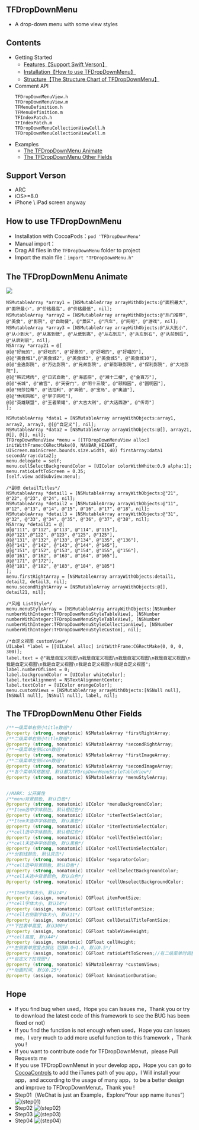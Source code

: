 ## TFDropDownMenu
* A drop-down menu with some view styles

## Contents
* Getting Started
    * [Features【Support Swift Verson】](#Support_Verson)
    * [Installation【How to use TFDropDownMenu】](#How_to_use_TFDropDownMenu)
    * [Structure【The Structure Chart of TFDropDownMenu】](#The_Structure_Chart_of_TFDropDownMenu)
* Comment API
    ```
    TFDropDownMenuView.h
    TFDropDownMenuView.m
    TFMenuDefinition.h
    TFMenuDefinition.m
    TFIndexPatch.h
    TFIndexPatch.m
    TFDropDownMenuCollectionViewCell.h
    TFDropDownMenuCollectionViewCell.m
    ```
* Examples
    * [The TFDropDownMenu Animate](#The_TFDropDownMenu_Animate)
    * [The TFDropDownMenu Other Fields](#The_TFDropDownMenu_Other_Fields)

## <a id="Support_Verson"></a>Support Verson
* ARC
* iOS>=8.0
* iPhone \ iPad screen anyway

## <a id="How_to_use_TFDropDownMenu"></a>How to use TFDropDownMenu
* Installation with CocoaPods：`pod 'TFDropDownMenu'`
* Manual import：
* Drag All files in the `TFDropDownMenu` folder to project
* Import the main file：`import "TFDropDownMenu.h"`

## <a id="The_TFDropDownMenu_Animate"></a>The TFDropDownMenu Animate
![](https://github.com/554994782/TFDropDownMenu/blob/master/Images/demo.gif?raw=true)

```
NSMutableArray *array1 = [NSMutableArray arrayWithObjects:@"面积最大", @"面积最小", @"价格最高", @"价格最低", nil];
NSMutableArray *array2 = [NSMutableArray arrayWithObjects:@"热门推荐", @"美食", @"影院", @"自助餐", @"景区", @"汽车", @"网吧", @"游戏", nil];
NSMutableArray *array3 = [NSMutableArray arrayWithObjects:@"从大到小", @"从小到大", @"从高到低", @"从低到高", @"从右到左", @"从左到右", @"从前到后", @"从后到前", nil];
NSArray *array21 = @[
@[@"好玩的", @"好吃的", @"好景的", @"好喝的", @"好唱的"],
@[@"美食城1",@"美食城2", @"美食城3", @"美食城5", @"美食城10"],
@[@"金逸影院", @"万达影院", @"兄弟影院", @"新影联影院", @"保利影院", @"大地影院"],
@[@"韩式烤肉", @"日式自助", @"海底捞", @"湘十二楼", @"金百万"],
@[@"长城", @"故宫", @"天安门", @"明十三陵", @"颐和园", @"圆明园"],
@[@"玛莎拉蒂", @"法拉利", @"奔驰", @"宝马", @"奥迪"],
@[@"休闲网咖", @"学子网吧"],
@[@"英雄联盟", @"王者荣耀", @"大吉大利", @"大话西游", @"传奇"]
];

NSMutableArray *data1 = [NSMutableArray arrayWithObjects:array1, array2, array3, @[@"自定义"], nil];
NSMutableArray *data2 = [NSMutableArray arrayWithObjects:@[], array21, @[], @[], nil];
TFDropDownMenuView *menu = [[TFDropDownMenuView alloc] initWithFrame:CGRectMake(0, NAVBAR_HEIGHT, UIScreen.mainScreen.bounds.size.width, 40) firstArray:data1 secondArray:data2];
menu.delegate = self;
menu.cellSelectBackgroundColor = [UIColor colorWithWhite:0.9 alpha:1];
menu.ratioLeftToScreen = 0.35;
[self.view addSubview:menu];

/*副标 detailTitles*/
NSMutableArray *detail1 = [NSMutableArray arrayWithObjects:@"21", @"22", @"23", @"24", nil];
NSMutableArray *detail2 = [NSMutableArray arrayWithObjects:@"11", @"12", @"13", @"14", @"15", @"16", @"17", @"18", nil];
NSMutableArray *detail3 = [NSMutableArray arrayWithObjects:@"31", @"32", @"33", @"34", @"35", @"36", @"37", @"38", nil];
NSArray *detail21 = @[
@[@"111", @"112", @"113", @"114", @"115"],
@[@"121",@"122", @"123", @"125", @"125"],
@[@"131", @"132", @"133", @"134", @"135", @"136"],
@[@"141", @"142", @"143", @"144", @"145"],
@[@"151", @"152", @"153", @"154", @"155", @"156"],
@[@"161", @"162", @"163", @"164", @"165"],
@[@"171", @"172"],
@[@"181", @"182", @"183", @"184", @"185"]
];
menu.firstRightArray = [NSMutableArray arrayWithObjects:detail1, detail2, detail3, nil];
menu.secondRightArray = [NSMutableArray arrayWithObjects:@[], detail21, nil];

/*风格 ListStyle*/
menu.menuStyleArray = [NSMutableArray arrayWithObjects:[NSNumber numberWithInteger:TFDropDownMenuStyleTableView], [NSNumber numberWithInteger:TFDropDownMenuStyleTableView], [NSNumber numberWithInteger:TFDropDownMenuStyleCollectionView], [NSNumber numberWithInteger:TFDropDownMenuStyleCustom], nil];

/*自定义视图 customView*/
UILabel *label = [[UILabel alloc] initWithFrame:CGRectMake(0, 0, 0, 300)];
label.text = @"我是自定义视图\n我是自定义视图\n我是自定义视图\n我是自定义视图\n我是自定义视图\n我是自定义视图\n我是自定义视图\n我是自定义视图";
label.numberOfLines = 0;
label.backgroundColor = [UIColor whiteColor];
label.textAlignment = NSTextAlignmentCenter;
label.textColor = [UIColor orangeColor];
menu.customViews = [NSMutableArray arrayWithObjects:[NSNull null], [NSNull null], [NSNull null], label, nil];
```

## <a id="The_TFDropDownMenu_Other_Fields"></a>The TFDropDownMenu Other Fields
```swift
/**一级菜单右侧小title数组*/
@property (strong, nonatomic) NSMutableArray *firstRightArray;
/**二级菜单右侧小title数组*/
@property (strong, nonatomic) NSMutableArray *secondRightArray;
/**一级菜单左侧icon数组*/
@property (strong, nonatomic) NSMutableArray *firstImageArray;
/**二级菜单左侧icon数组*/
@property (strong, nonatomic) NSMutableArray *secondImageArray;
/**各个菜单风格数组, 默认都为TFDropDownMenuStyleTableView*/
@property (strong, nonatomic) NSMutableArray *menuStyleArray;


//MARK: 公开属性
/**menu背景颜色, 默认白色*/
@property (strong, nonatomic) UIColor *menuBackgroundColor;
/**Item选中字体颜色, 默认橙红色*/
@property (strong, nonatomic) UIColor *itemTextSelectColor;
/**Item未选中字体颜色, 默认黑色*/
@property (strong, nonatomic) UIColor *itemTextUnSelectColor;
/**cell选中字体颜色, 默认橙红色*/
@property (strong, nonatomic) UIColor *cellTextSelectColor;
/**cell未选中字体颜色, 默认黑色*/
@property (strong, nonatomic) UIColor *cellTextUnSelectColor;
/**分割线颜色, 默认灰色*/
@property (strong, nonatomic) UIColor *separatorColor;
/**cell选中背景颜色, 默认白色*/
@property (strong, nonatomic) UIColor *cellSelectBackgroundColor;
/**cell未选中背景颜色, 默认白色*/
@property (strong, nonatomic) UIColor *cellUnselectBackgroundColor;

/**Item字体大小, 默认14*/
@property (assign, nonatomic) CGFloat itemFontSize;
/**cell字体大小, 默认14*/
@property (assign, nonatomic) CGFloat cellTitleFontSize;
/**cell右侧副字体大小, 默认11*/
@property (assign, nonatomic) CGFloat cellDetailTitleFontSize;
/**下拉表单高度, 默认300*/
@property (assign, nonatomic) CGFloat tableViewHeight;
/**cell高度, 默认44*/
@property (assign, nonatomic) CGFloat cellHeight;
/**左侧表单宽度占屏比 范围0.0~1.0, 默认0.5*/
@property (assign, nonatomic) CGFloat ratioLeftToScreen;//有二级菜单时调整左右所占比例
/**自定义下拉视图*/
@property (strong, nonatomic) NSMutableArray *customViews;
/**动画时间, 默认0.25*/
@property (assign, nonatomic) CGFloat kAnimationDuration;
```

## <a id="Hope"></a>Hope
* If you find bug when used，Hope you can Issues me，Thank you or try to download the latest code of this framework to see the BUG has been fixed or not）
* If you find the function is not enough when used，Hope you can Issues me，I very much to add more useful function to this framework ，Thank you !
* If you want to contribute code for TFDropDownMenut，please Pull Requests me
*  If you use TFDropDownMenut in your develop app，Hope you can go to [CocoaControls](https://www.cocoacontrols.com/controls/TFDropDownMenu) to add the iTunes path of you app，I Will install your app，and according to the usage of many app，to be a better design and improve to TFDropDownMenut，Thank you !
* Step01（WeChat is just an Example，Explore“Your app name itunes”）
![(step01)](https://github.com/554994782/TFDropDownMenut/blob/master/Images/hope01.jpg)
* Step02
![(step02)](https://github.com/554994782/TFDropDownMenut/blob/master/Images/hope02.jpg)
* Step03
![(step03)](https://github.com/554994782/TFDropDownMenut/blob/master/Images/hope03.jpg)
* Step04
![(step04)](https://github.com/554994782/TFDropDownMenut/blob/master/Images/hope04.jpg)

